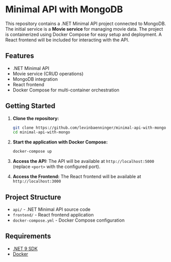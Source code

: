 # Minimal API with MongoDB

This repository contains a .NET Minimal API project connected to MongoDB. The initial service is a **Movie service** for managing movie data. The project is containerized using Docker Compose for easy setup and deployment. A React frontend will be included for interacting with the API.

## Features

- .NET Minimal API
- Movie service (CRUD operations)
- MongoDB integration
- React frontend
- Docker Compose for multi-container orchestration

## Getting Started

1. **Clone the repository:**

   ```bash
   git clone https://github.com/levinbaenninger/minimal-api-with-mongo.git
   cd minimal-api-with-mongo
   ```

2. **Start the application with Docker Compose:**

   ```bash
   docker-compose up
   ```

3. **Access the API:**
   The API will be available at `http://localhost:5000` (replace `<port>` with the configured port).

4. **Access the Frontend:**
   The React frontend will be available at `http://localhost:3000`

## Project Structure

- `api/` - .NET Minimal API source code
- `frontend/` - React frontend application
- `docker-compose.yml` - Docker Compose configuration

## Requirements

- [.NET 9 SDK](https://dotnet.microsoft.com/)
- [Docker](https://www.docker.com/)
